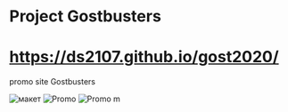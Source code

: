 # Project Gostbusters
# https://ds2107.github.io/gost2020/
promo site Gostbusters

![макет](https://user-images.githubusercontent.com/51126272/89952005-1e6c1a80-dc35-11ea-8ee5-f3c125a9ce84.PNG)
![Promo](https://user-images.githubusercontent.com/51126272/89952014-20ce7480-dc35-11ea-8a08-59b10bc3d57f.PNG)
![Promo m](https://user-images.githubusercontent.com/51126272/89952185-730f9580-dc35-11ea-9a5b-3af618078b28.PNG)
